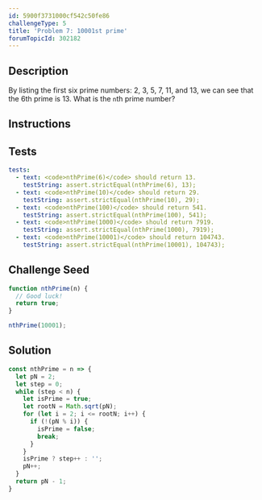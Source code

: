 ```yaml
---
id: 5900f3731000cf542c50fe86
challengeType: 5
title: 'Problem 7: 10001st prime'
forumTopicId: 302182
---
```


## Description
<section id='description'>
By listing the first six prime numbers: 2, 3, 5, 7, 11, and 13, we can see that the 6th prime is 13.
What is the <code>n</code>th prime number?
</section>

## Instructions
<section id='instructions'>

</section>

## Tests
<section id='tests'>

```yml
tests:
  - text: <code>nthPrime(6)</code> should return 13.
    testString: assert.strictEqual(nthPrime(6), 13);
  - text: <code>nthPrime(10)</code> should return 29.
    testString: assert.strictEqual(nthPrime(10), 29);
  - text: <code>nthPrime(100)</code> should return 541.
    testString: assert.strictEqual(nthPrime(100), 541);
  - text: <code>nthPrime(1000)</code> should return 7919.
    testString: assert.strictEqual(nthPrime(1000), 7919);
  - text: <code>nthPrime(10001)</code> should return 104743.
    testString: assert.strictEqual(nthPrime(10001), 104743);

```

</section>

## Challenge Seed
<section id='challengeSeed'>

<div id='js-seed'>

```js
function nthPrime(n) {
  // Good luck!
  return true;
}

nthPrime(10001);
```

</div>



</section>

## Solution
<section id='solution'>


```js
const nthPrime = n => {
  let pN = 2;
  let step = 0;
  while (step < n) {
    let isPrime = true;
    let rootN = Math.sqrt(pN);
    for (let i = 2; i <= rootN; i++) {
      if (!(pN % i)) {
        isPrime = false;
        break;
      }
    }
    isPrime ? step++ : '';
    pN++;
  }
  return pN - 1;
}
```

</section>

